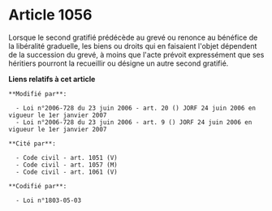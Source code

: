 # Article 1056

Lorsque le second gratifié prédécède au grevé ou renonce au bénéfice de la libéralité graduelle, les biens ou droits qui en
faisaient l'objet dépendent de la succession du grevé, à moins que l'acte prévoit expressément que ses héritiers pourront la
recueillir ou désigne un autre second gratifié.

**Liens relatifs à cet article**

	**Modifié par**:

	  - Loi n°2006-728 du 23 juin 2006 - art. 20 () JORF 24 juin 2006 en vigueur le 1er janvier 2007
	  - Loi n°2006-728 du 23 juin 2006 - art. 9 () JORF 24 juin 2006 en vigueur le 1er janvier 2007

	**Cité par**:

	  - Code civil - art. 1051 (V)
	  - Code civil - art. 1057 (M)
	  - Code civil - art. 1061 (V)

	**Codifié par**:

	  - Loi n°1803-05-03
